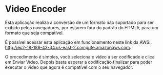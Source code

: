 # Video Encoder

Esta aplicação realiza a conversão de um formato não suportado para ser exibido pelos navegadores, por estarem fora do padrão do HTML5, para um formato que seja compatível.

É possível acessar esta aplicação em funcionamento neste link da AWS: http://ec2-18-188-43-34.us-east-2.compute.amazonaws.com.

O procedimento é simples, você seleciona o vídeo a ser codificado e clica em Enviar Vídeo. Depois basta esperar a codificação finalizar para poder executar o vídeo que agora é compatível com o seu navegador.
